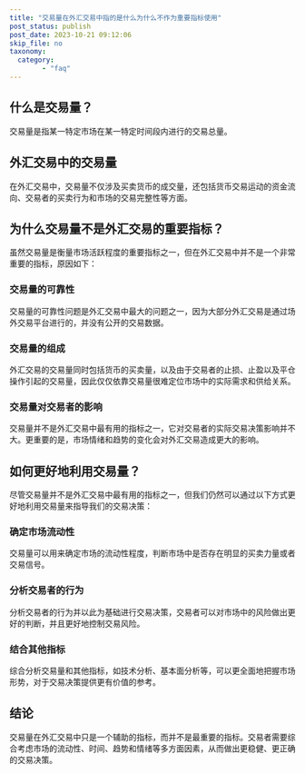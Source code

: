 ```yaml
---
title: "交易量在外汇交易中指的是什么为什么不作为重要指标使用"
post_status: publish
post_date: 2023-10-21 09:12:06
skip_file: no
taxonomy:
  category:
        - "faq"
---
```


## 什么是交易量？

交易量是指某一特定市场在某一特定时间段内进行的交易总量。

## 外汇交易中的交易量

在外汇交易中，交易量不仅涉及买卖货币的成交量，还包括货币交易运动的资金流向、交易者的买卖行为和市场的交易完整性等方面。

## 为什么交易量不是外汇交易的重要指标？

虽然交易量是衡量市场活跃程度的重要指标之一，但在外汇交易中并不是一个非常重要的指标，原因如下：

### 交易量的可靠性

交易量的可靠性问题是外汇交易中最大的问题之一，因为大部分外汇交易是通过场外交易平台进行的，并没有公开的交易数据。

### 交易量的组成

外汇交易的交易量同时包括货币的买卖量，以及由于交易者的止损、止盈以及平仓操作引起的交易量，因此仅仅依靠交易量很难定位市场中的实际需求和供给关系。

### 交易量对交易者的影响

交易量并不是外汇交易中最有用的指标之一，它对交易者的实际交易决策影响并不大。更重要的是，市场情绪和趋势的变化会对外汇交易造成更大的影响。

## 如何更好地利用交易量？

尽管交易量并不是外汇交易中最有用的指标之一，但我们仍然可以通过以下方式更好地利用交易量来指导我们的交易决策：

### 确定市场流动性

交易量可以用来确定市场的流动性程度，判断市场中是否存在明显的买卖力量或者交易信号。

### 分析交易者的行为

分析交易者的行为并以此为基础进行交易决策，交易者可以对市场中的风险做出更好的判断，并且更好地控制交易风险。

### 结合其他指标

综合分析交易量和其他指标，如技术分析、基本面分析等，可以更全面地把握市场形势，对于交易决策提供更有价值的参考。

## 结论

交易量在外汇交易中只是一个辅助的指标，而并不是最重要的指标。交易者需要综合考虑市场的流动性、时间、趋势和情绪等多方面因素，从而做出更稳健、更正确的交易决策。
